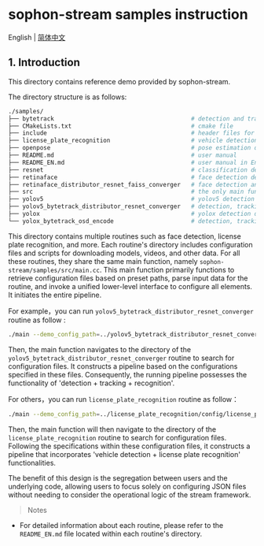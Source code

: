 # sophon-stream samples instruction

English | [简体中文](README.md)

## 1. Introduction

This directory contains reference demo provided by sophon-stream.

The directory structure is as follows:

```bash
./samples/
├── bytetrack                                       # detection and tracking demo
├── CMakeLists.txt                                  # cmake file
├── include                                         # header files for plotting functions, etc
├── license_plate_recognition                       # vehicle detection and license plate recognition demo
├── openpose                                        # pose estimation demo
├── README.md                                       # user manual
├── README_EN.md                                    # user manual in English
├── resnet                                          # classification demo
├── retinaface                                      # face detection demo
├── retinaface_distributor_resnet_faiss_converger   # face detection and recognition demo
├── src                                             # the only main function
├── yolov5                                          # yolov5 detection demo
├── yolov5_bytetrack_distributor_resnet_converger   # detection, tracking and recognition demo
├── yolox                                           # yolox detection demo
└── yolox_bytetrack_osd_encode                      # detection, tracking, drawing and streaming demo
```

This directory contains multiple routines such as face detection, license plate recognition, and more. Each routine's directory includes configuration files and scripts for downloading models, videos, and other data. For all these routines, they share the same main function, namely `sophon-stream/samples/src/main.cc`. This main function primarily functions to retrieve configuration files based on preset paths, parse input data for the routine, and invoke a unified lower-level interface to configure all elements. It initiates the entire pipeline.

For example，you can run `yolov5_bytetrack_distributor_resnet_converger` routine as follow :

```bash
./main --demo_config_path=../yolov5_bytetrack_distributor_resnet_converger/config/yolov5_bytetrack_distributor_resnet_converger_demo.json
```

Then, the main function navigates to the directory of the `yolov5_bytetrack_distributor_resnet_converger` routine to search for configuration files. It constructs a pipeline based on the configurations specified in these files. Consequently, the running pipeline possesses the functionality of 'detection + tracking + recognition'.

For others，you can run `license_plate_recognition` routine as follow：

```bash
./main --demo_config_path=../license_plate_recognition/config/license_plate_recognition_demo.json
```

Then, the main function will then navigate to the directory of the `license_plate_recognition` routine to search for configuration files. Following the specifications within these configuration files, it constructs a pipeline that incorporates 'vehicle detection + license plate recognition' functionalities.

The benefit of this design is the segregation between users and the underlying code, allowing users to focus solely on configuring JSON files without needing to consider the operational logic of the stream framework.

> Notes
* For detailed information about each routine, please refer to the `README_EN.md` file located within each routine's directory.